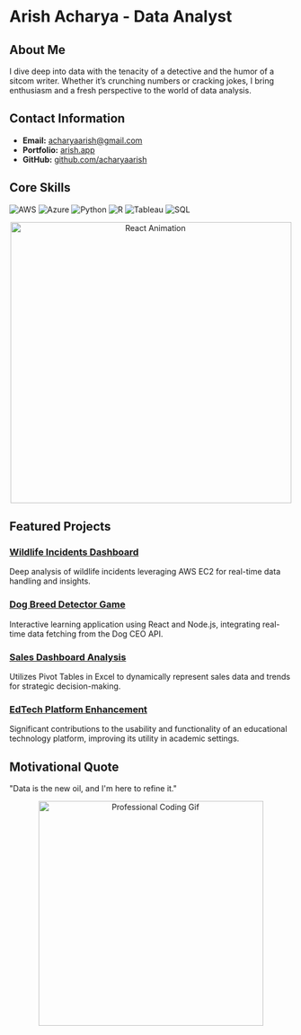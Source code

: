 # Arish Acharya - Data Analyst

## About Me

I dive deep into data with the tenacity of a detective and the humor of a sitcom writer. Whether it’s crunching numbers or cracking jokes, I bring enthusiasm and a fresh perspective to the world of data analysis.

## Contact Information
- **Email:** [acharyaarish@gmail.com](mailto:acharyaarish@gmail.com)
- **Portfolio:** [arish.app](https://arish.app)
- **GitHub:** [github.com/acharyaarish](https://github.com/acharyaarish)

## Core Skills
![AWS](https://img.shields.io/badge/AWS-232F3E?style=for-the-badge&logo=amazon-aws&logoColor=white)
![Azure](https://img.shields.io/badge/Azure-0089D6?style=for-the-badge&logo=microsoft-azure&logoColor=white)
![Python](https://img.shields.io/badge/Python-3776AB?style=for-the-badge&logo=python&logoColor=white)
![R](https://img.shields.io/badge/R-276DC3?style=for-the-badge&logo=r&logoColor=white)
![Tableau](https://img.shields.io/badge/Tableau-E97627?style=for-the-badge&logo=tableau&logoColor=white)
![SQL](https://img.shields.io/badge/SQL-4479A1?style=for-the-badge&logo=mysql&logoColor=white)

<p align="center">
  <img src="https://media.giphy.com/media/eNAsjO55tPbgaor7ma/giphy.gif" alt="React Animation" width="500"/>
</p>

## Featured Projects

### [Wildlife Incidents Dashboard](https://github.com/acharyaarish/wildlife_incidents_dashboard)
Deep analysis of wildlife incidents leveraging AWS EC2 for real-time data handling and insights.

### [Dog Breed Detector Game](https://github.com/acharyaarish/dog_breed_detector)
Interactive learning application using React and Node.js, integrating real-time data fetching from the Dog CEO API.

### [Sales Dashboard Analysis](https://github.com/acharyaarish/sales_dashboard)
Utilizes Pivot Tables in Excel to dynamically represent sales data and trends for strategic decision-making.

### [EdTech Platform Enhancement](https://paldip.com)
Significant contributions to the usability and functionality of an educational technology platform, improving its utility in academic settings.

## Motivational Quote

"Data is the new oil, and I'm here to refine it."

<p align="center">
  <img src="https://media.giphy.com/media/M9kgjEsLG6LMbYC9dl/giphy.gif" alt="Professional Coding Gif" width="400"/>
</p>
